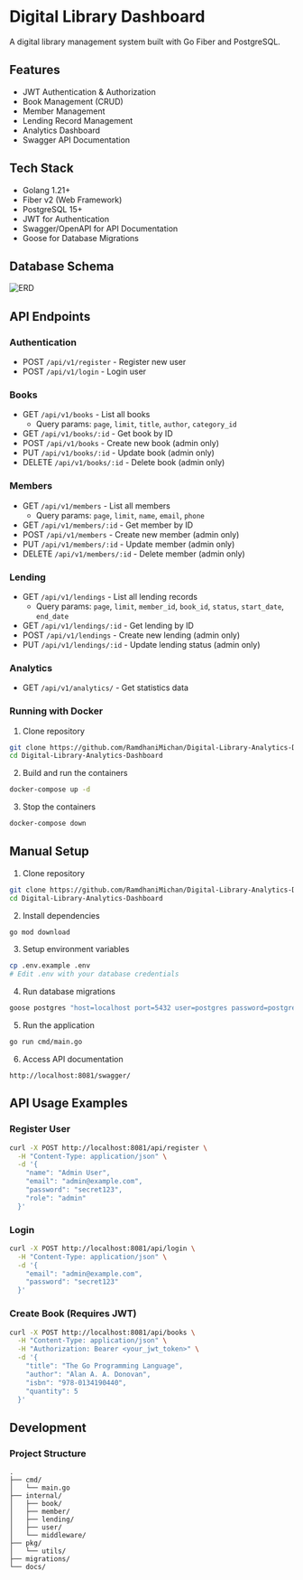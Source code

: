 # Digital Library Dashboard

A digital library management system built with Go Fiber and PostgreSQL.

## Features
- JWT Authentication & Authorization
- Book Management (CRUD)
- Member Management
- Lending Record Management
- Analytics Dashboard
- Swagger API Documentation

## Tech Stack
- Golang 1.21+
- Fiber v2 (Web Framework)
- PostgreSQL 15+
- JWT for Authentication
- Swagger/OpenAPI for API Documentation
- Goose for Database Migrations

## Database Schema
![ERD](https://res.cloudinary.com/dwckpepep/image/upload/v1752867380/Untitled_xlzk4c.png)

## API Endpoints

### Authentication
- POST `/api/v1/register` - Register new user
- POST `/api/v1/login` - Login user

### Books
- GET `/api/v1/books` - List all books
  - Query params: `page`, `limit`, `title`, `author`, `category_id`
- GET `/api/v1/books/:id` - Get book by ID
- POST `/api/v1/books` - Create new book (admin only)
- PUT `/api/v1/books/:id` - Update book (admin only)
- DELETE `/api/v1/books/:id` - Delete book (admin only)

### Members
- GET `/api/v1/members` - List all members
  - Query params: `page`, `limit`, `name`, `email`, `phone`
- GET `/api/v1/members/:id` - Get member by ID
- POST `/api/v1/members` - Create new member (admin only)
- PUT `/api/v1/members/:id` - Update member (admin only)
- DELETE `/api/v1/members/:id` - Delete member (admin only)

### Lending
- GET `/api/v1/lendings` - List all lending records
  - Query params: `page`, `limit`, `member_id`, `book_id`, `status`, `start_date`, `end_date`
- GET `/api/v1/lendings/:id` - Get lending by ID
- POST `/api/v1/lendings` - Create new lending (admin only)
- PUT `/api/v1/lendings/:id` - Update lending status (admin only)

### Analytics
- GET `/api/v1/analytics/` - Get statistics data


### Running with Docker

1. Clone repository
```bash
git clone https://github.com/RamdhaniMichan/Digital-Library-Analytics-Dashboard
cd Digital-Library-Analytics-Dashboard
```

2. Build and run the containers
```bash
docker-compose up -d
```

3. Stop the containers
```bash
docker-compose down
```

## Manual Setup

1. Clone repository
```bash
git clone https://github.com/RamdhaniMichan/Digital-Library-Analytics-Dashboard
cd Digital-Library-Analytics-Dashboard
```

2. Install dependencies
```bash
go mod download
```

3. Setup environment variables
```bash
cp .env.example .env
# Edit .env with your database credentials
```

4. Run database migrations
```bash
goose postgres "host=localhost port=5432 user=postgres password=postgres dbname=digital_library sslmode=disable" up
```

5. Run the application
```bash
go run cmd/main.go
```

6. Access API documentation
```
http://localhost:8081/swagger/
```

## API Usage Examples

### Register User
```bash
curl -X POST http://localhost:8081/api/register \
  -H "Content-Type: application/json" \
  -d '{
    "name": "Admin User",
    "email": "admin@example.com",
    "password": "secret123",
    "role": "admin"
  }'
```

### Login
```bash
curl -X POST http://localhost:8081/api/login \
  -H "Content-Type: application/json" \
  -d '{
    "email": "admin@example.com",
    "password": "secret123"
  }'
```

### Create Book (Requires JWT)
```bash
curl -X POST http://localhost:8081/api/books \
  -H "Content-Type: application/json" \
  -H "Authorization: Bearer <your_jwt_token>" \
  -d '{
    "title": "The Go Programming Language",
    "author": "Alan A. A. Donovan",
    "isbn": "978-0134190440",
    "quantity": 5
  }'
```

## Development

### Project Structure
```
.
├── cmd/
│   └── main.go
├── internal/
│   ├── book/
│   ├── member/
│   ├── lending/
│   ├── user/
│   └── middleware/
├── pkg/
│   └── utils/
├── migrations/
└── docs/
```